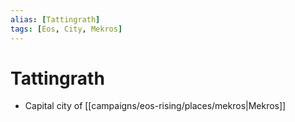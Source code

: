 ```yaml
---
alias: [Tattingrath]
tags: [Eos, City, Mekros]
---
```


# Tattingrath
- Capital city of [[campaigns/eos-rising/places/mekros|Mekros]]